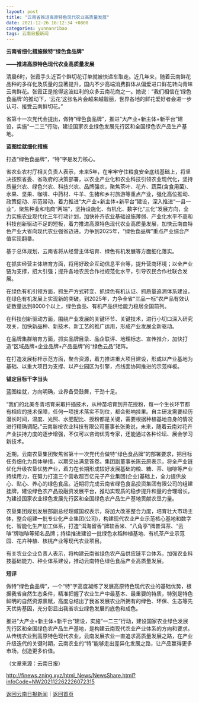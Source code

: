 ```yaml
---
layout: post
title: "云南省推进高原特色现代农业高质量发展"
date: 2021-12-26 16:12:34 +0800
categories: yunnanribao
tags: 云南日报新闻
---
```

<p><strong>云南省细化措施做特“绿色食品牌”</strong></p>
 <p><strong>——推进高原特色现代农业高质量发展</strong></p>
 <p>清晨6时，张霞手头近百个鲜切花订单就被快递车取走。近几年来，随着云南鲜花品种的多样化及质量的显著提升，国内不少高端消费群体从偏爱进口鲜花转向青睐云南鲜花。张霞正是抢得这波红利的众多云南花商之一。她说：“我们相信在‘绿色食品牌’的推动下，‘云花’这张名片会越来越靓丽，世界各地的鲜花爱好者会进一步认可、接受云南鲜切花。”</p>
 <p>省第十一次党代会提出，做特“绿色食品牌”，推进“大产业+新主体+新平台”建设，实施“一二三”行动，建设国家农业绿色发展先行区和全国绿色农产品生产基地。</p>
 <p><strong>蓝图绘就细化措施</strong></p>
 <p>打造“绿色食品牌”，“特”字是发力核心。</p>
 <p>省农业农村厅相关负责人表示，未来5年，在牢牢守住粮食安全底线基础上，将坚决按照省委、省政府的决策部署，以农业产业化和农业科技引领农业现代化，坚持质量兴农、绿色兴农、科技兴农、品牌强农，聚焦茶叶、花卉、蔬菜(含食用菌)、水果、坚果、咖啡、中药材、牛羊、生猪和乡村旅游等重点产业，强化高位推动、政策促动、示范带动，着力推进“大产业+新主体+新平台”建设，深入推进“一县一业”，聚焦种业和电商“两端”，坚持设施化、有机化、数字化“三化”发展方向，全力实施农业现代化三年行动计划，加快补齐农业基础设施薄弱、产业化水平不高和科技创新驱动不足的短板，着力推进高原特色现代农业高质量发展，加快云南由特色产业大省向现代农业强省迈进。力争到2025年，“绿色食品牌”重点产业综合产值实现翻番。</p>
 <p>基于总体规划，云南省将从经营主体培育、绿色有机发展等方面细化落实。</p>
 <p>在抓实经营主体培育方面，将用好政企互动信息平台等，提升营商环境；以全产业链为支撑，招大引强；提升各地农民合作社规范化水平，引导农民合作社联合发展。</p>
 <p>在绿色有机引领方面，抓生产方式转变、抓绿色有机认证、抓质量追溯体系建设，在绿色有机发展上实现新的突破。到2025年，力争全省“三品一标”农产品有效认证数量达到8000个以上，绿色食品、有机产品供给能力稳居全国前列。</p>
 <p>在科技创新驱动方面，围绕产业发展的关键环节、关键技术，进行小切口深入研究攻关，加快新品种、新技术、新工艺的推广运用，形成产业发展全新驱动。</p>
 <p>在品牌集群培育方面，抓实品牌目录、品企联评、地理标志、宣传推介，加快打造“区域品牌+企业品牌+产品品牌”的“绿色云品”矩阵。</p>
 <p>在打造发展标杆示范方面，聚合资源，着力推进重大项目建设，形成以产业基地为基础、以重大项目为支撑、以产业园区为引擎，点线面协同推进的示范样板。</p>
 <p><strong>锚定目标干字当头</strong></p>
 <p>蓝图绘就，方向明确，业界备受鼓舞，干劲十足。</p>
 <p>“我们的北美冬青培育采取扦插技术，从种苗培育到开花授粉，每一个生长环节都有相应的技术保障，任何一项技术落实不到位，都会影响挂果。自主研发需要经历漫长时间，温度、光照、水肥配比、授粉都是关键，需要根据种植基地自身的情况进行精确调配。”云南新桉农业科技有限公司董事长张勇说，未来，随着云南对花卉产业扶持力度的逐步增强，不仅可以咨询优秀专家，还能通过各种论坛、展会学习新技术。</p>
 <p>近期，云南农垦集团聚焦省第十一次党代会做特“绿色食品牌”的部署要求，把目标任务细化为具体举措，以期交出满意答卷。集团副董事长陈云原表示，将全产业链优化升级农垦优势产业，着力在长期形成较好发展基础的粮、糖、茶、咖啡等产业持续用力，在努力打造三个营收超百亿元子产业集团(企业)基础上，全力提供放心、贴心、养心的绿色食品。近期将完成云南省绿色食品投资集团有限公司的组建挂牌，建设绿色农产品投融资发展平台，推动实现质的稳步提升和量的合理增长，为建设国家农业绿色发展先行区和全国绿色农产品生产基地贡献农垦力量。</p>
 <p>农垦集团规划发展部副总经理臧国权表示，将加大改革整合力度，培育壮大市场主体，整合组建一批专业化产业集团(公司)，构建现代农业产业示范核心基地和数字化、智能化生产加工体系，打造“洱海留香”牌软香米、“八角亭”牌普洱茶、“云啡”牌咖啡等知名品牌；持续推进建设一批绿色水稻种植基地、有机茶产业示范园、花卉种植、核桃产业等现代农业项目。</p>
 <p>有关农业企业负责人表示，将构建云南省绿色农产品供应链平台体系，加强农业科技基础能力、种业体系建设，推动云南特色绿色食品产业高质量发展。</p>
 <p><strong>短评</strong></p>
 <p>做特“绿色食品牌”，一个“特”字高度凝练了发展高原特色现代农业的基础优势，根据我省自然生态条件，精准把握了农业生产中最基本、最重要的特质，特别是特色鲜明的自然资源禀赋，高度总结出了我省发展农业所拥有的绿色、环保、生态等先天优势基因，充分彰显出我省农业绿色发展的底色和成色。</p>
 <p>推进“大产业+新主体+新平台”建设，实施“一二三”行动，建设国家农业绿色发展先行区和全国绿色农产品生产基地，是构建云南现代农业产业体系的方向和要求。从传统农业到高原特色现代农业，云南发展农业一直追求高质量发展之路，在产业升级迭代的关键时期，云南农业的“特”能够走出差异化发展之路，让产品赢得更多市场，创造更多价值。</p><p class="em_media">（文章来源：云南日报）</p>

<http://finews.zning.xyz/html_News/NewsShare.html?infoCode=NW202112262226072315>

[返回云南日报新闻](//finews.withounder.com/category/yunnanribao.html)｜[返回首页](//finews.withounder.com/)